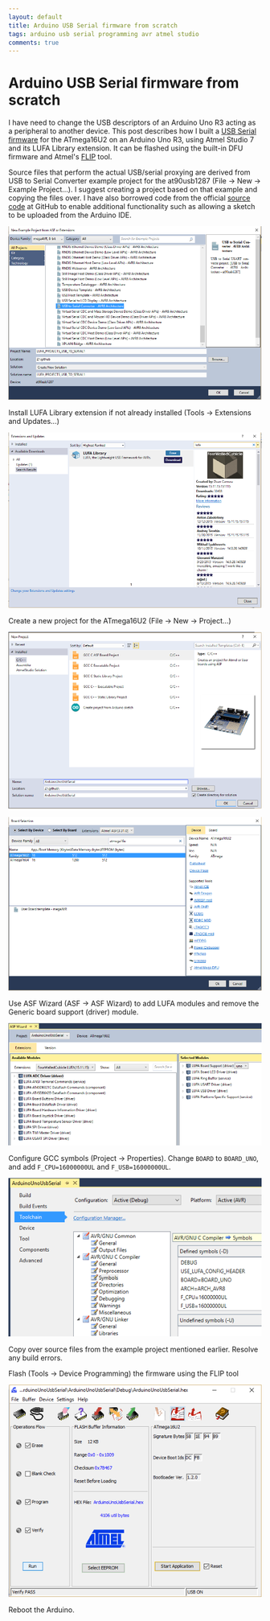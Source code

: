 ```yaml
---
layout: default
title: Arduino USB Serial firmware from scratch
tags: arduino usb serial programming avr atmel studio
comments: true
---
```

# Arduino USB Serial firmware from scratch

I have need to change the USB descriptors of an Arduino Uno R3 acting as a peripheral to another device. This post describes how I built a [USB Serial firmware](https://github.com/tewarid/arduino-usb-serial) for the ATmega16U2 on an Arduino Uno R3, using Atmel Studio 7 and its LUFA Library extension. It can be flashed using the built-in DFU firmware and Atmel's [FLIP](http://www.microchip.com/developmenttools/productdetails.aspx?partno=flip) tool.

Source files that perform the actual USB/serial proxying are derived from USB to Serial Converter example project for the at90usb1287 (File -> New -> Example Project...). I suggest creating a project based on that example and copying the files over. I have also borrowed code from the official [source code](https://github.com/arduino/Arduino/tree/master/hardware/arduino/avr/firmwares/atmegaxxu2/arduino-usbserial) at GitHub to enable additional functionality such as allowing a sketch to be uploaded from the Arduino IDE.

![USB to Serial Converter Example Project](/assets/img/atmel-studio-usb-serial-converter.png)

Install LUFA Library extension if not already installed (Tools -> Extensions and Updates...)

![Install LUFA Extension](/assets/img/atmel-studio-install-lufa.png)

Create a new project for the ATmega16U2 (File -> New -> Project...)

![New Atmel Studio Board Project](/assets/img/atmel-studio-new-asf-board-project.png)

![Board Selection](/assets/img/atmel-studio-board-atmega16u2.png)

Use ASF Wizard (ASF -> ASF Wizard) to add LUFA modules and remove the Generic board support (driver) module.

![ASF Wizard](/assets/img/atmel-studio-asf-wizard-lufa.png)

Configure GCC symbols (Project -> Properties). Change `BOARD` to `BOARD_UNO`, and add `F_CPU=16000000UL` and `F_USB=16000000UL`.

![GCC symbols](/assets/img/atmel-studio-symbols-usb-serial.png)

Copy over source files from the example project mentioned earlier. Resolve any build errors.

Flash (Tools -> Device Programming) the firmware using the FLIP tool

![Flash using FLIP](/assets/img/atmel-flip-usb-serial.png)

Reboot the Arduino.
